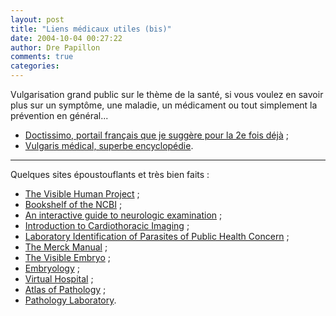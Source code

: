```yaml
---
layout: post
title: "Liens médicaux utiles (bis)"
date: 2004-10-04 00:27:22
author: Dre Papillon
comments: true
categories: 
---
```



Vulgarisation grand public sur le thème de la santé, si vous voulez en savoir plus sur un symptôme, une maladie, un médicament ou tout simplement la prévention en général...

- [Doctissimo, portail français que je suggère pour la 2e fois déjà](http://www.doctissimo.fr/) ;
- [Vulgaris médical, superbe encyclopédie](http://www.vulgaris-medical.com/v1/).

***

Quelques sites époustouflants et très bien faits :

- [The Visible Human Project](http://www.nlm.nih.gov/research/visible/visible_human.html) ;
- [Bookshelf of the NCBI](http://www.ncbi.nlm.nih.gov/entrez/query.fcgi?db=Books) ;
- [An interactive guide to neurologic examination](http://www.neuroexam.com/) ;
- [Introduction to Cardiothoracic Imaging](http://info.med.yale.edu/intmed/cardio/imaging/) ;
- [Laboratory Identification of Parasites of Public Health Concern](http://www.dpd.cdc.gov/dpdx/Default.htm) ;
- [The Merck Manual](http://www.merck.com/mrkshared/mmanual/home.jsp) ;
- [The Visible Embryo](http://www.visembryo.com/baby/index.html) ;
- [Embryology](http://embryology.med.unsw.edu.au/) ;
- [Virtual Hospital](http://www.vh.org/welcome/tour/medstudenttour.html) ;
- [Atlas of Pathology](http://www.med.uiuc.edu/pathatlasf/) ;
- [Pathology Laboratory](http://www-medlib.med.utah.edu/WebPath/webpath.html).